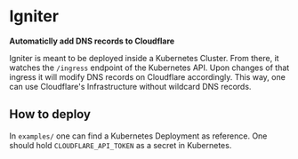 # Igniter

**Automaticlly add DNS records to Cloudflare**  

Igniter is meant to be deployed inside a Kubernetes Cluster. From there, it watches the `/ingress` endpoint of the Kubernetes API. Upon changes of that ingress it will modify DNS records on Cloudflare accordingly. This way, one can use Cloudflare's Infrastructure without wildcard DNS records.

## How to deploy

In `examples/` one can find a Kubernetes Deployment as reference. One should hold `CLOUDFLARE_API_TOKEN` as a secret in Kubernetes.
